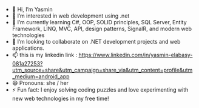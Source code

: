 - 👋 Hi, I’m Yasmin 
- 👀 I’m interested in web development using .net 
- 🌱 I’m currently learning C#, OOP, SOLID principles, SQL Server, Entity Framework, LINQ, MVC, API, design patterns, SignalR, and modern web technologies 
-  💞️ I’m looking to collaborate on .NET development projects and web applications.
- 📫 this is my linkedin link : https://www.linkedin.com/in/yasmin-elabasy-081a27253?utm_source=share&utm_campaign=share_via&utm_content=profile&utm_medium=android_app
- 😄 Pronouns: she / her
- ⚡ Fun fact: I enjoy solving coding puzzles and love experimenting with new web technologies in my free time!

<!---
Yasmin123-design/Yasmin123-design is a ✨ special ✨ repository because its `README.md` (this file) appears on your GitHub profile.
You can click the Preview link to take a look at your changes.
--->
